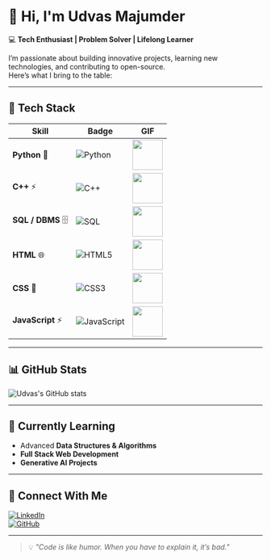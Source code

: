# 👋 Hi, I'm Udvas Majumder  

💻 **Tech Enthusiast | Problem Solver | Lifelong Learner**  

I’m passionate about building innovative projects, learning new technologies, and contributing to open-source.  
Here’s what I bring to the table:  

---

## 🚀 Tech Stack

| Skill | Badge | GIF |
|-------|-------|-----|
| **Python** 🐍 | ![Python](https://img.shields.io/badge/Python-3776AB?style=for-the-badge&logo=python&logoColor=white) | <img src="https://media.giphy.com/media/LMt9638dO8dftAjtco/giphy.gif" width="60" height="60"/> |
| **C++** ⚡ | ![C++](https://img.shields.io/badge/C++-00599C?style=for-the-badge&logo=cplusplus&logoColor=white) | <img src="https://media.giphy.com/media/KAq5w47R9rmTuvWOWa/giphy.gif" width="60" height="60"/> |
| **SQL / DBMS** 🗄️ | ![SQL](https://img.shields.io/badge/SQL-4479A1?style=for-the-badge&logo=mysql&logoColor=white) | <img src="https://media.giphy.com/media/WoWm8YzFQJg5i/giphy.gif" width="60" height="60"/> |
| **HTML** 🌐 | ![HTML5](https://img.shields.io/badge/HTML5-E34F26?style=for-the-badge&logo=html5&logoColor=white) | <img src="https://media.giphy.com/media/QssGEmpkyEOhBCb7e1/giphy.gif" width="60" height="60"/> |
| **CSS** 🎨 | ![CSS3](https://img.shields.io/badge/CSS3-1572B6?style=for-the-badge&logo=css3&logoColor=white) | <img src="https://media.giphy.com/media/fsEaZldNC8A1PJ3mwp/giphy.gif" width="60" height="60"/> |
| **JavaScript** ⚡ | ![JavaScript](https://img.shields.io/badge/JavaScript-F7DF1E?style=for-the-badge&logo=javascript&logoColor=black) | <img src="https://media.giphy.com/media/ln7z2eWriiQAllfVcn/giphy.gif" width="60" height="60"/> |

---

## 📊 GitHub Stats
![Udvas's GitHub stats](https://github-readme-stats.vercel.app/api?username=YOUR_USERNAME&show_icons=true&theme=radical)  

---

## 🌱 Currently Learning
- Advanced **Data Structures & Algorithms**
- **Full Stack Web Development**
- **Generative AI Projects**

---

## 🤝 Connect With Me
[![LinkedIn](https://img.shields.io/badge/LinkedIn-blue?style=for-the-badge&logo=linkedin)](https://linkedin.com/in/YOUR_LINKEDIN)  
[![GitHub](https://img.shields.io/badge/GitHub-black?style=for-the-badge&logo=github)](https://github.com/YOUR_USERNAME)  

---

> 💡 *"Code is like humor. When you have to explain it, it’s bad."*  
